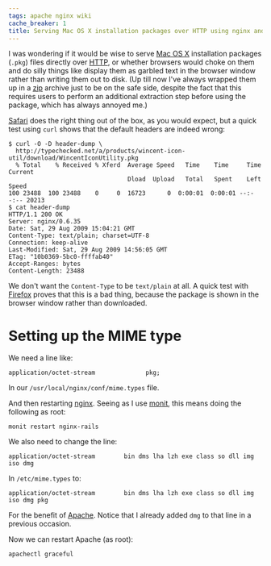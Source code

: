 ```yaml
---
tags: apache nginx wiki
cache_breaker: 1
title: Serving Mac OS X installation packages over HTTP using nginx and Apache
---
```


I was wondering if it would be wise to serve [Mac OS X](/wiki/Mac_OS_X) installation packages (`.pkg`) files directly over [HTTP](/wiki/HTTP), or whether browsers would choke on them and do silly things like display them as garbled text in the browser window rather than writing them out to disk. (Up till now I've always wrapped them up in a [zip](/wiki/zip) archive just to be on the safe side, despite the fact that this requires users to perform an additional extraction step before using the package, which has always annoyed me.)

[Safari](/wiki/Safari) does the right thing out of the box, as you would expect, but a quick test using `curl` shows that the default headers are indeed wrong:

```shell
$ curl -O -D header-dump \
  http://typechecked.net/a/products/wincent-icon-util/download/WincentIconUtility.pkg
  % Total    % Received % Xferd  Average Speed   Time    Time     Time  Current
                                 Dload  Upload   Total   Spent    Left  Speed
100 23488  100 23488    0     0  16723      0  0:00:01  0:00:01 --:--:-- 20213
$ cat header-dump
HTTP/1.1 200 OK
Server: nginx/0.6.35
Date: Sat, 29 Aug 2009 15:04:21 GMT
Content-Type: text/plain; charset=UTF-8
Connection: keep-alive
Last-Modified: Sat, 29 Aug 2009 14:56:05 GMT
ETag: "10b0369-5bc0-ffffab40"
Accept-Ranges: bytes
Content-Length: 23488
```

We don't want the `Content-Type` to be `text/plain` at all. A quick test with [Firefox](/wiki/Firefox) proves that this is a bad thing, because the package is shown in the browser window rather than downloaded.

# Setting up the MIME type

We need a line like:

    application/octet-stream              pkg;

In our `/usr/local/nginx/conf/mime.types` file.

And then restarting [nginx](/wiki/nginx). Seeing as I use [monit](/wiki/monit), this means doing the following as root:

    monit restart nginx-rails

We also need to change the line:

    application/octet-stream        bin dms lha lzh exe class so dll img iso dmg

In `/etc/mime.types` to:

    application/octet-stream        bin dms lha lzh exe class so dll img iso dmg pkg

For the benefit of [Apache](/wiki/Apache). Notice that I already added `dmg` to that line in a previous occasion.

Now we can restart Apache (as root):

    apachectl graceful
